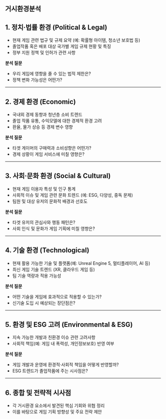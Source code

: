 ## 거시환경분석

## 1. 정치·법률 환경 (Political & Legal)

- 현재 게임 관련 법규 및 규제 요약 (예: 확률형 아이템, 청소년 보호법 등)
- 졸업작품 혹은 배포 대상 국가별 게임 규제 현황 및 특징
- 정부 지원 정책 및 인허가 관련 사항

**분석 질문**

- 우리 게임에 영향을 줄 수 있는 법적 제한은?
- 정책 변화 가능성은 어떤가?

---

## 2. 경제 환경 (Economic)

- 국내외 경제 동향과 청년층 소비 트렌드
- 졸업 작품 유통, 수익모델에 대한 경제적 환경 고려
- 환율, 물가 상승 등 경제 변수 영향

**분석 질문**

- 타겟 게이머의 구매력과 소비성향은 어떤가?
- 경제 상황이 게임 서비스에 미칠 영향은?

---

## 3. 사회·문화 환경 (Social & Cultural)

- 현재 게임 이용자 특성 및 인구 통계
- 사회적 이슈 및 게임 관련 문화 트렌드 (예: ESG, 다양성, 중독 문제)
- 팀원 및 대상 유저의 문화적 배경과 선호도

**분석 질문**

- 타겟 유저의 관심사와 행동 패턴은?
- 사회 인식 및 문화가 게임 기획에 미칠 영향은?

---

## 4. 기술 환경 (Technological)

- 현재 활용 가능한 기술 및 플랫폼(예: Unreal Engine 5, 멀티플레이어, AI 등)
- 최신 게임 기술 트렌드 (XR, 클라우드 게임 등)
- 팀 기술 역량과 적용 가능성

**분석 질문**

- 어떤 기술을 게임에 효과적으로 적용할 수 있는가?
- 신기술 도입 시 예상되는 장단점은?

---

## 5. 환경 및 ESG 고려 (Environmental & ESG)

- 지속 가능한 개발과 친환경 이슈 관련 고려사항
- 사회적 책임(예: 게임 내 폭력성, 개인정보보호) 반영 여부

**분석 질문**

- 게임 개발과 운영에 환경적·사회적 책임을 어떻게 반영할까?
- ESG 트렌드가 졸업작품에 주는 시사점은?

---

## 6. 종합 및 전략적 시사점

- 각 거시환경 요소에서 발견된 핵심 기회와 위협 정리
- 이를 바탕으로 게임 기획 방향성 및 주요 전략 제안
